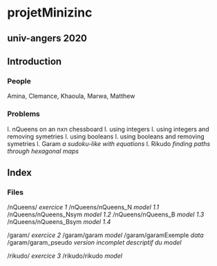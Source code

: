 # projetMinizinc
## univ-angers 2020

## Introduction
### People
Amina, Clemance, Khaoula, Marwa, Matthew

### Problems
l. nQueens on an nxn chessboard
  l. using integers
  l. using integers and removing symetries
  l. using booleans
  l. using booleans and removing symetries
l. Garam _a sudoku-like with equations_
l. Rikudo _finding paths through hexagonal maps_

## Index
### Files
/nQueens/ _exercice 1_
/nQueens/nQueens_N _model 1.1_
/nQueens/nQueens_Nsym _model 1.2_
/nQueens/nQueens_B _model 1.3_
/nQueens/nQueens_Bsym _model 1.4_

/garam/ _exercice 2_
/garam/garam _model_
/garam/garamExemple _data_
/garam/garam_pseudo _version incomplet descriptif du model_

/rikudo/ _exercice 3_
/rikudo/rikudo _model_
